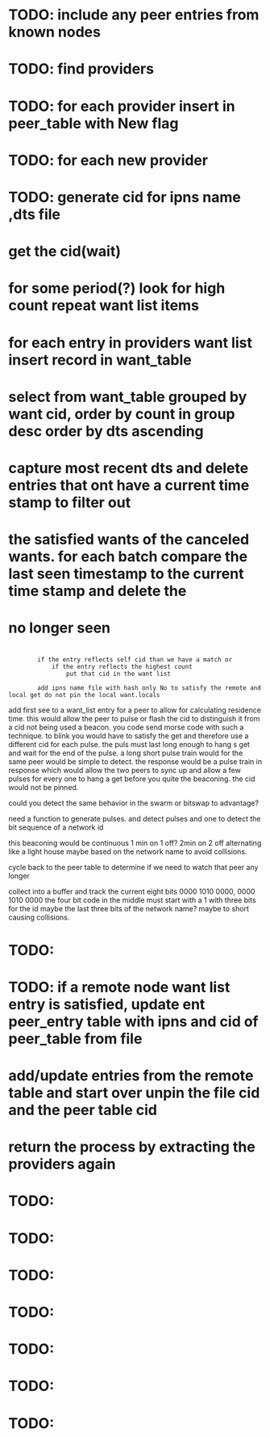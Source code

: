 # TODO: include any peer entries from known nodes
# TODO: find providers
# TODO: for each provider insert in peer_table with New flag
# TODO: for each new provider
# TODO:     generate cid for ipns name ,dts file
#           get the cid(wait)
#
#           for some period(?) look for high count repeat want list items
#           for each entry in providers want list insert record in want_table
#           select from want_table grouped by want cid, order by count in group desc order by dts ascending
#               capture most recent dts and delete entries that ont have a current time stamp to filter out
#           the satisfied wants of the canceled wants. for each batch compare the last seen timestamp to the current time stamp and delete the
#           no longer seen
#
            if the entry reflects self cid than we have a match or
                if the entry reflects the highest count
                    put that cid in the want list

            add ipns name file with hash only No to satisfy the remote and local get do not pin the local want.locals

add first see to a want_list entry for a peer to allow for calculating residence time. this would allow
the peer to pulse or flash the cid to distinguish it from a cid not being used a beacon. you code send morse code with such a technique. to blink you would have to satisfy the get and therefore use a different cid for each pulse. the puls must last long enough to hang s get and wait for the end of the pulse.  a long short pulse train would for the same peer would be simple to detect.  the response would be a pulse train in response which would allow the two peers to sync up and allow a few pulses for every one to hang a get before you quite the beaconing.
the cid would not be pinned.

could you detect the same behavior in the swarm or bitswap to advantage?

need a function to generate pulses. and detect pulses and one to detect the bit sequence of a network id

this beaconing would be continuous 1 min on 1 off? 2min on 2 off alternating like a light house maybe based on the network name to avoid collisions.

cycle back to the peer table to determine if we need to watch that peer any longer

collect into a buffer and track the current eight bits 0000 1010 0000, 0000 1010 0000
the four bit code in the middle must start with a 1 with three bits for the id maybe the last three bits of the network name? maybe to short causing collisions.

# TODO:
# TODO:     if a remote node want list entry is satisfied, update ent peer_entry table with ipns and cid of peer_table from file
#            add/update entries from the remote table and start over unpin the file cid and the peer table cid


# return the process by extracting the providers again
# TODO:
# TODO:
# TODO:
# TODO:
# TODO:
# TODO:
# TODO:
